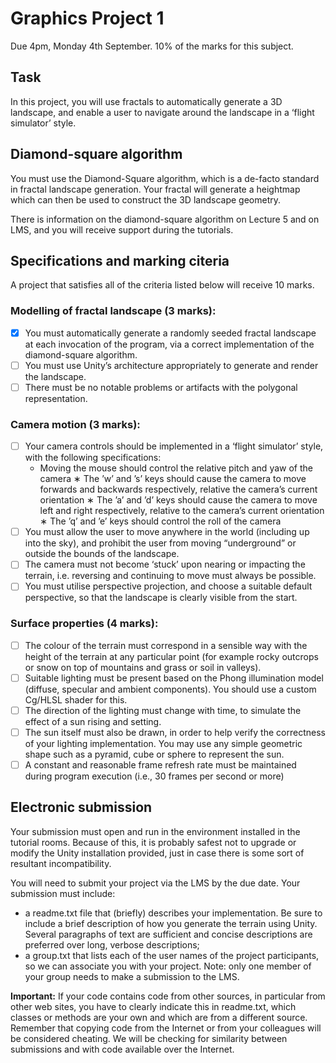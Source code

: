 # Graphics Project 1
Due 4pm, Monday 4th September.
10% of the marks for this subject.

## Task
In this project, you will use fractals to automatically generate a 3D landscape, and enable a user to
navigate around the landscape in a ‘flight simulator’ style.

## Diamond-square algorithm
You must use the Diamond-Square algorithm, which is a de-facto standard in fractal landscape generation. Your fractal will generate a heightmap which can then be used to construct the 3D landscape geometry.

There is information on the diamond-square algorithm on Lecture 5 and on LMS, and you will receive support during the tutorials.


## Specifications and marking citeria
A project that satisfies all of the criteria listed below will receive 10 marks.
### Modelling of fractal landscape (3 marks):
- [x] You must automatically generate a randomly seeded fractal landscape at each invocation of the program, via a correct implementation of the diamond-square algorithm.
- [ ] You must use Unity’s architecture appropriately to generate and render the landscape.
- [ ] There must be no notable problems or artifacts with the polygonal representation.

### Camera motion (3 marks):
- [ ] Your camera controls should be implemented in a ‘flight simulator’ style, with the following specifications:
    * Moving the mouse should control the relative pitch and yaw of the camera
    ∗ The ’w’ and ’s’ keys should cause the camera to move forwards and backwards respectively, relative the camera’s current orientation
    ∗ The ’a’ and ’d’ keys should cause the camera to move left and right respectively, relative to the camera’s current orientation
    ∗ The ’q’ and ’e’ keys should control the roll of the camera
- [ ] You must allow the user to move anywhere in the world (including up into the sky), and prohibit the user from moving “underground” or outside the bounds of the landscape.
- [ ] The camera must not become ‘stuck’ upon nearing or impacting the terrain, i.e. reversing and continuing to move must always be possible.
- [ ] You must utilise perspective projection, and choose a suitable default perspective, so that the landscape is clearly visible from the start.

### Surface properties (4 marks):
-  [ ] The colour of the terrain must correspond in a sensible way with the height of the terrain at any particular point (for example rocky outcrops or snow on top of mountains and grass or soil in valleys).
-  [ ] Suitable lighting must be present based on the Phong illumination model (diffuse, specular and ambient components). You should use a custom Cg/HLSL shader for this.
-  [ ] The direction of the lighting must change with time, to simulate the effect of a sun rising
and setting.
- [ ] The sun itself must also be drawn, in order to help verify the correctness of your lighting implementation. You may use any simple geometric shape such as a pyramid, cube or sphere to represent the sun.
- [ ] A constant and reasonable frame refresh rate must be maintained during program execution (i.e., 30 frames per second or more)

## Electronic submission
Your submission must open and run in the environment installed in the tutorial rooms. Because of this, it is probably safest not to upgrade or modify the Unity installation provided, just in case there is some sort of resultant incompatibility.

You will need to submit your project via the LMS by the due date. Your submission must include:
- a readme.txt file that (briefly) describes your implementation. Be sure to include a brief description of how you generate the terrain using Unity. Several paragraphs of text are sufficient and concise descriptions are preferred over long, verbose descriptions;
- a group.txt that lists each of the user names of the project participants, so we can associate you with your project. Note: only one member of your group needs to make a submission to the LMS.

**Important:** If your code contains code from other sources, in particular from other web sites, you have to clearly indicate this in readme.txt, which classes or methods are your own and which are from a different source. Remember that copying code from the Internet or from your colleagues will be considered cheating. We will be checking for similarity between submissions and with code available over the Internet.

